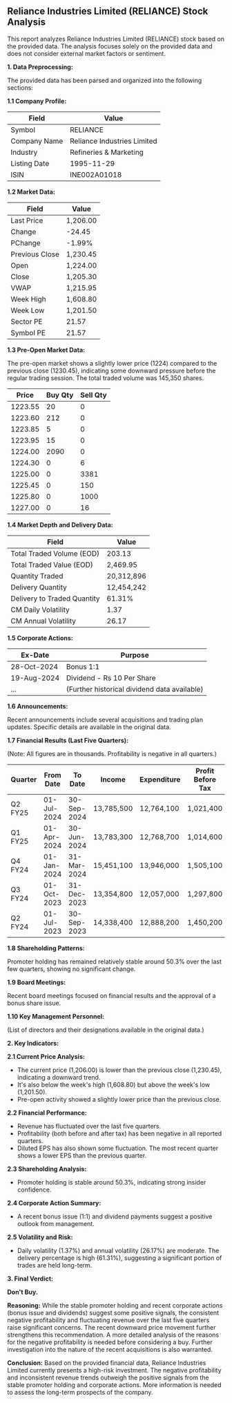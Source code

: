 ## Reliance Industries Limited (RELIANCE) Stock Analysis

This report analyzes Reliance Industries Limited (RELIANCE) stock based on the provided data.  The analysis focuses solely on the provided data and does not consider external market factors or sentiment.

**1. Data Preprocessing:**

The provided data has been parsed and organized into the following sections:

**1.1 Company Profile:**

| Field             | Value                               |
|----------------------|---------------------------------------|
| Symbol             | RELIANCE                           |
| Company Name       | Reliance Industries Limited          |
| Industry           | Refineries & Marketing              |
| Listing Date       | 1995-11-29                          |
| ISIN               | INE002A01018                        |


**1.2 Market Data:**

| Field             | Value          |
|----------------------|-----------------|
| Last Price         | 1,206.00        |
| Change             | -24.45          |
| PChange            | -1.99%          |
| Previous Close     | 1,230.45        |
| Open               | 1,224.00        |
| Close              | 1,205.30        |
| VWAP               | 1,215.95        |
| Week High          | 1,608.80        |
| Week Low           | 1,201.50        |
| Sector PE          | 21.57           |
| Symbol PE          | 21.57           |


**1.3 Pre-Open Market Data:**

The pre-open market shows a slightly lower price (1224) compared to the previous close (1230.45), indicating some downward pressure before the regular trading session.  The total traded volume was 145,350 shares.

| Price     | Buy Qty | Sell Qty |
|-----------|---------|----------|
| 1223.55   | 20      | 0        |
| 1223.60   | 212     | 0        |
| 1223.85   | 5       | 0        |
| 1223.95   | 15      | 0        |
| 1224.00   | 2090    | 0        |
| 1224.30   | 0       | 6        |
| 1225.00   | 0       | 3381     |
| 1225.45   | 0       | 150      |
| 1225.80   | 0       | 1000     |
| 1227.00   | 0       | 16       |


**1.4 Market Depth and Delivery Data:**

| Field                       | Value          |
|-------------------------------|-----------------|
| Total Traded Volume (EOD)     | 203.13         |
| Total Traded Value (EOD)     | 2,469.95       |
| Quantity Traded              | 20,312,896     |
| Delivery Quantity            | 12,454,242     |
| Delivery to Traded Quantity | 61.31%          |
| CM Daily Volatility          | 1.37            |
| CM Annual Volatility         | 26.17           |


**1.5 Corporate Actions:**

| Ex-Date     | Purpose                               |
|-------------|----------------------------------------|
| 28-Oct-2024 | Bonus 1:1                             |
| 19-Aug-2024 | Dividend - Rs 10 Per Share             |
| ...         | (Further historical dividend data available) |


**1.6 Announcements:**

Recent announcements include several acquisitions and trading plan updates.  Specific details are available in the original data.


**1.7 Financial Results (Last Five Quarters):**

(Note:  All figures are in thousands.  Profitability is negative in all quarters.)

| Quarter      | From Date    | To Date      | Income       | Expenditure  | Profit Before Tax | Profit After Tax | Diluted EPS |
|--------------|--------------|--------------|--------------|--------------|--------------------|-----------------|-------------|
| Q2 FY25      | 01-Jul-2024  | 30-Sep-2024  | 13,785,500   | 12,764,100   | 1,021,400         | 771,300         | 11.4        |
| Q1 FY25      | 01-Apr-2024  | 30-Jun-2024  | 13,783,300   | 12,768,700   | 1,014,600         | 761,100         | 11.25       |
| Q4 FY24      | 01-Jan-2024  | 31-Mar-2024  | 15,451,100   | 13,946,000   | 1,505,100         | 1,128,300        | 16.68       |
| Q3 FY24      | 01-Oct-2023  | 31-Dec-2023  | 13,354,800   | 12,057,000   | 1,297,800         | 992,400         | 14.67       |
| Q2 FY24      | 01-Jul-2023  | 30-Sep-2023  | 14,338,400   | 12,888,200   | 1,450,200         | 1,120,800        | 16.56       |


**1.8 Shareholding Patterns:**

Promoter holding has remained relatively stable around 50.3% over the last few quarters, showing no significant change.


**1.9 Board Meetings:**

Recent board meetings focused on financial results and the approval of a bonus share issue.


**1.10 Key Management Personnel:**

(List of directors and their designations available in the original data.)


**2. Key Indicators:**

**2.1 Current Price Analysis:**

* The current price (1,206.00) is lower than the previous close (1,230.45), indicating a downward trend.
* It's also below the week's high (1,608.80) but above the week's low (1,201.50).
* Pre-open activity showed a slightly lower price than the previous close.

**2.2 Financial Performance:**

* Revenue has fluctuated over the last five quarters.
* Profitability (both before and after tax) has been negative in all reported quarters.
* Diluted EPS has also shown some fluctuation.  The most recent quarter shows a lower EPS than the previous quarter.

**2.3 Shareholding Analysis:**

* Promoter holding is stable around 50.3%, indicating strong insider confidence.

**2.4 Corporate Action Summary:**

* A recent bonus issue (1:1) and dividend payments suggest a positive outlook from management.

**2.5 Volatility and Risk:**

* Daily volatility (1.37%) and annual volatility (26.17%) are moderate.  The delivery percentage is high (61.31%), suggesting a significant portion of trades are held long-term.

**3. Final Verdict:**

**Don't Buy.**

**Reasoning:** While the stable promoter holding and recent corporate actions (bonus issue and dividends) suggest some positive signals, the consistent negative profitability and fluctuating revenue over the last five quarters raise significant concerns.  The recent downward price movement further strengthens this recommendation.  A more detailed analysis of the reasons for the negative profitability is needed before considering a buy.  Further investigation into the nature of the recent acquisitions is also warranted.

**Conclusion:** Based on the provided financial data, Reliance Industries Limited currently presents a high-risk investment.  The negative profitability and inconsistent revenue trends outweigh the positive signals from the stable promoter holding and corporate actions.  More information is needed to assess the long-term prospects of the company.
